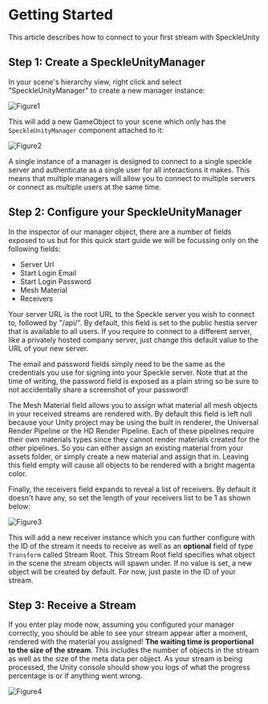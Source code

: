 # Getting Started

This article describes how to connect to your first stream with SpeckleUnity

## Step 1: Create a SpeckleUnityManager

In your scene's hierarchy view, right click and select "SpeckleUnityManager" to create a new manager instance:

![Figure1](~/images/gettingStarted1.png)

This will add a new GameObject to your scene which only has the `SpeckleUnityManager` component attached to it:

![Figure2](~/images/gettingStarted2.png)

A single instance of a manager is designed to connect to a single speckle server and authenticate as a single user for all interactions it makes. This means that multiple managers will allow you to connect to multiple servers or connect as multiple users at the same time.

## Step 2: Configure your SpeckleUnityManager

In the inspector of our manager object, there are a number of fields exposed to us but for this quick start guide we will be focussing only on the following fields:

* Server Url
* Start Login Email
* Start Login Password
* Mesh Material
* Receivers

Your server URL is the root URL to the Speckle server you wish to connect to, followed by "/api/". By default, this field is set to the public hestia server that is available to all users. If you require to connect to a different server, like a privately hosted company server, just change this default value to the URL of your new server.

The email and password fields simply need to be the same as the credentials you use for signing into your Speckle server. Note that at the time of writing, the password field is exposed as a plain string so be sure to not accidentally share a screenshot of your password!

The Mesh Material field allows you to assign what material all mesh objects in your received streams are rendered with. By default this field is left null because your Unity project may be using the built in renderer, the Universal Render Pipeline or the HD Render Pipeline. Each of these pipelines require their own materials types since they cannot render materials created for the other pipelines. So you can either assign an existing material from your assets folder, or simply create a new material and assign that in. Leaving this field empty will cause all objects to be rendered with a bright magenta color.

Finally, the receivers field expands to reveal a list of receivers. By default it doesn't have any, so set the length of your receivers list to be 1 as shown below:

![Figure3](~/images/gettingStarted3.png)

This will add a new receiver instance which you can further configure with the ID of the stream it needs to receive as well as an **optional** field of type `Transform` called Stream Root. This Stream Root field specifies what object in the scene the stream objects will spawn under. If no value is set, a new object will be created by default. For now, just paste in the ID of your stream.

## Step 3: Receive a Stream

If you enter play mode now, assuming you configured your manager correctly, you should be able to see your stream appear after a moment, rendered with the material you assigned! **The waiting time is proportional to the size of the stream**. This includes the number of objects in the stream as well as the size of the meta data per object. As your stream is being processed, the Unity console should show you logs of what the progress percentage is or if anything went wrong.

![Figure4](~/images/gettingStarted4.png)